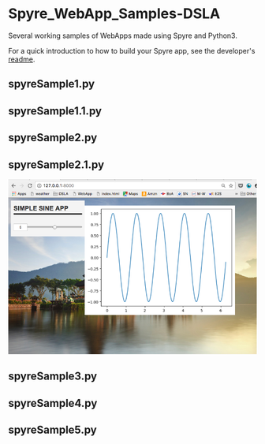 # Spyre_WebApp_Samples-DSLA
Several working samples of WebApps made using Spyre and Python3. 

For a quick introduction to how to build your Spyre app, see the developer's [readme](https://github.com/adamhajari/spyre).


## spyreSample1.py  


## spyreSample1.1.py  


## spyreSample2.py  


## spyreSample2.1.py  

![spyre2.1.png](imgs\spyre2.1.png)


## spyreSample3.py  


## spyreSample4.py  


## spyreSample5.py  


